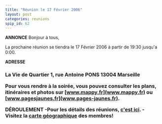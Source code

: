 ```yaml
---
title: "Réunion le 17 Février 2006"
layout: post
categories: reunions
spip_id: 62
---
```


**ANNONCE**
Bonjour à tous,

La prochaine réunion se tiendra le 17 Février 2006 à partir de 19:30 jusqu'a 0:00. 


**ADRESSE**


<h3>La Vie de Quartier
1, rue Antoine PONS
13004 Marseille



Pour vous rendre à la soirée, vous pouvez consulter les plans, itinéraires et photos sur [www.mappy.fr](www.mappy.fr) ou [www.pagesjaunes.fr](www.pages-jaunes.fr).


**DÉROULEMENT**
-Pour les détails des réunions, [c'est ici](/association/les-reunions-du-plug/).
-Visitez la [carte géographique](http://plugfr.org/map/) des membres!